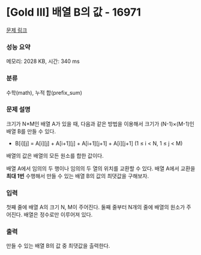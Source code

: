 # [Gold III] 배열 B의 값 - 16971 

[문제 링크](https://www.acmicpc.net/problem/16971) 

### 성능 요약

메모리: 2028 KB, 시간: 340 ms

### 분류

수학(math), 누적 합(prefix_sum)

### 문제 설명

<p>크기가 N×M인 배열 A가 있을 때, 다음과 같은 방법을 이용해서 크기가 (N-1)×(M-1)인 배열 B를 만들 수 있다.</p>

<ul>
	<li>B[i][j] = A[i][j] + A[i+1][j] + A[i+1][j+1] + A[i][j+1] (1 ≤ i < N, 1 ≤ j < M)</li>
</ul>

<p>배열의 값은 배열의 모든 원소를 합한 값이다.</p>

<p>배열 A에서 임의의 두 행이나 임의의 두 열의 위치를 교환할 수 있다. 배열 A에서 교환을 <strong>최대 1번</strong> 수행해서 만들 수 있는 배열 B의 값의 최댓값을 구해보자.</p>

### 입력 

 <p>첫째 줄에 배열 A의 크기 N, M이 주어진다. 둘째 줄부터 N개의 줄에 배열의 원소가 주어진다. 배열은 정수로만 이루어져 있다.</p>

### 출력 

 <p>만들 수 있는 배열 B의 값 중 최댓값을 출력한다.</p>



